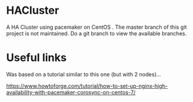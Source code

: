 # HACluster
A HA Cluster using pacemaker on CentOS . The master branch of this git project is not maintained. Do a git branch to view the available branches.

# Useful links

Was based on a tutorial similar to this one (but with 2 nodes)...

https://www.howtoforge.com/tutorial/how-to-set-up-nginx-high-availability-with-pacemaker-corosync-on-centos-7/
